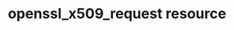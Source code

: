---
resource_reference: true
resources_common_guards: true
resources_common_notification: true
resources_common_properties: true
title: openssl_x509_request resource
resource: openssl_x509_request
aliases:
- "/resource_openssl_x509_request.html"
menu:
  infra:
    title: openssl_x509_request
    identifier: chef_infra/cookbook_reference/resources/openssl_x509_request openssl_x509_request
    parent: chef_infra/cookbook_reference/resources
resource_description_list:
- markdown: Use the **openssl_x509_request** resource to generate PEM-formatted x509
    certificates requests. If no existing key is specified, the resource will automatically
    generate a passwordless key with the certificate.
resource_new_in: '14.4'
syntax_full_code_block: |-
  openssl_x509_request 'name' do
    city             String
    common_name      String
    country          String
    email            String
    group            String, Integer
    key_curve        String # default value: "prime256v1"
    key_file         String
    key_length       Integer # default value: 2048
    key_pass         String
    key_type         String # default value: "ec"
    mode             Integer, String
    org              String
    org_unit         String
    owner            String, Integer
    path             String # default value: 'name' unless specified
    state            String
    action           Symbol # defaults to :create if not specified
  end
syntax_properties_list:
syntax_full_properties_list:
- "`openssl_x509_request` is the resource."
- "`name` is the name given to the resource block."
- "`action` identifies which steps Chef Infra Client will take to bring the node into
  the desired state."
- "`city`, `common_name`, `country`, `email`, `group`, `key_curve`, `key_file`, `key_length`,
  `key_pass`, `key_type`, `mode`, `org`, `org_unit`, `owner`, `path`, and `state`
  are the properties available to this resource."
actions_list:
  :create:
    markdown: Default. Create the certificate request file.
  :nothing:
    shortcode: resources_common_actions_nothing.md
properties_list:
- property: city
  ruby_type: String
  required: false
  description_list:
  - markdown: Value for the `L` certificate field.
- property: common_name
  ruby_type: String
  required: true
  description_list:
  - markdown: Value for the `CN` certificate field.
- property: country
  ruby_type: String
  required: false
  description_list:
  - markdown: Value for the `C` certificate field.
- property: email
  ruby_type: String
  required: false
  description_list:
  - markdown: Value for the `email` certificate field.
- property: group
  ruby_type: String, Integer
  required: false
  description_list:
  - markdown: The group ownership applied to all files created by the resource.
- property: key_curve
  ruby_type: String
  required: false
  default_value: prime256v1
  allowed_values: '"prime256v1", "secp384r1", "secp521r1"'
  description_list:
  - markdown: The desired curve of the generated key (if key_type is equal to `ec`).
      Run `openssl ecparam -list_curves` to see available options.
- property: key_file
  ruby_type: String
  required: false
  description_list:
  - markdown: The path to a certificate key file on the filesystem. If the `key_file`
      property is specified, the resource will attempt to source a key from this location.
      If no key file is found, the resource will generate a new key file at this location.
      If the `key_file` property is not specified, the resource will generate a key
      file in the same directory as the generated certificate, with the same name
      as the generated certificate.
- property: key_length
  ruby_type: Integer
  required: false
  default_value: '2048'
  allowed_values: 1024, 2048, 4096, 8192
  description_list:
  - markdown: The desired bit length of the generated key (if key_type is equal to
      `rsa`).
- property: key_pass
  ruby_type: String
  required: false
  description_list:
  - markdown: The passphrase for an existing key's passphrase.
- property: key_type
  ruby_type: String
  required: false
  default_value: ec
  allowed_values: '"ec", "rsa"'
  description_list:
  - markdown: The desired type of the generated key.
- property: mode
  ruby_type: Integer, String
  required: false
  description_list:
  - markdown: The permission mode applied to all files created by the resource.
- property: org
  ruby_type: String
  required: false
  description_list:
  - markdown: Value for the `O` certificate field.
- property: org_unit
  ruby_type: String
  required: false
  description_list:
  - markdown: Value for the `OU` certificate field.
- property: owner
  ruby_type: String, Integer
  required: false
  description_list:
  - markdown: The owner applied to all files created by the resource.
- property: path
  ruby_type: String
  required: false
  default_value: The resource block's name
  description_list:
  - markdown: An optional property for specifying the path to write the file to if
      it differs from the resource block's name.
- property: state
  ruby_type: String
  required: false
  description_list:
  - markdown: Value for the `ST` certificate field.
examples: |
  **Generate new ec key and csr file**

  ```ruby
  openssl_x509_request '/etc/ssl_files/my_ec_request.csr' do
    common_name 'myecrequest.example.com'
    org 'Test Kitchen Example'
    org_unit 'Kitchens'
    country 'UK'
  end
  ```

  **Generate a new csr file from an existing ec key**

  ```ruby
  openssl_x509_request '/etc/ssl_files/my_ec_request2.csr' do
    common_name 'myecrequest2.example.com'
    org 'Test Kitchen Example'
    org_unit 'Kitchens'
    country 'UK'
    key_file '/etc/ssl_files/my_ec_request.key'
  end
  ```

  **Generate new rsa key and csr file**

  ```ruby
  openssl_x509_request '/etc/ssl_files/my_rsa_request.csr' do
    common_name 'myrsarequest.example.com'
    org 'Test Kitchen Example'
    org_unit 'Kitchens'
    country 'UK'
    key_type 'rsa'
  end
  ```
---